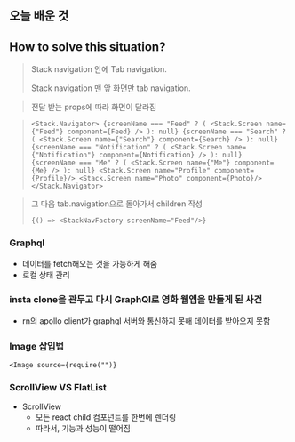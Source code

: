 ## 오늘 배운 것

## How to solve this situation?
> Stack navigation 안에 Tab navigation.
> 
> Stack navigation 맨 앞 화면만 tab navigation.

> 전달 받는 props에 따라 화면이 달라짐

> `<Stack.Navigator>
         {screenName === "Feed" ? (
            <Stack.Screen name={"Feed"} component={Feed} />
            ): null}
         {screenName === "Search" ? (
            <Stack.Screen name={"Search"} component={Search} />
            ): null}
         {screenName === "Notification" ? (
            <Stack.Screen name={"Notification"} component={Notification} />
            ): null}
         {screenName === "Me" ? (
            <Stack.Screen name={"Me"} component={Me} />
            ): null}
        <Stack.Screen name="Profile" component={Profile}/>
        <Stack.Screen name="Photo" component={Photo}/>
    </Stack.Navigator>`

> 그 다음 tab.navigation으로 돌아가서 children 작성
> 
>   `{() => <StackNavFactory screenName="Feed"/>}`

### Graphql 
- 데이터를 fetch해오는 것을 가능하게 해줌
- 로컬 상태 관리

### insta clone을 관두고 다시 GraphQl로 영화 웹앱을 만들게 된 사건
- rn의 apollo client가 graphql 서버와 통신하지 못해 데이터를 받아오지 못함
  
### Image 삽입법
`<Image source={require("")}`

### ScrollView VS FlatList
- ScrollView
  - 모든 react child 컴포넌트를 한번에 렌더링
  - 따라서, 기능과 성능이 떨어짐